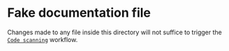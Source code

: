 # Fake documentation file

Changes made to any file inside this directory will not suffice to trigger the
[`Code scanning`](../.github/workflows/code-scanning.yml)
workflow.